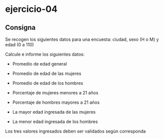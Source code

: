 # ejercicio-04

## Consigna

Se recogen los siguientes datos para una encuesta: ciudad, sexo (H o M) y edad (0 a 110)

Calcule e informe los siguientes datos:

- Promedio de edad general

- Promedio de edad de las mujeres

- Promedio de edad de los hombres

- Porcentaje de mujeres menores a 21 años

- Porcentaje de hombres mayores a 21 años

- La mayor edad ingresada de las mujeres

- La menor edad ingresada de los hombres

Los tres valores ingresados deben ser validados según corresponda
